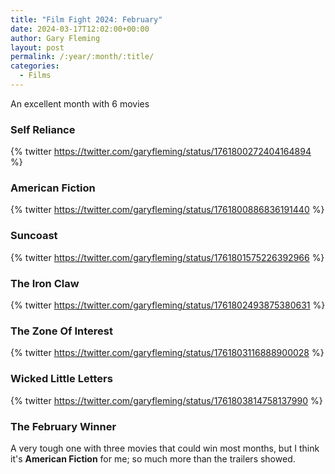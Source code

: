 ```yaml
---
title: "Film Fight 2024: February"
date: 2024-03-17T12:02:00+00:00
author: Gary Fleming
layout: post
permalink: /:year/:month/:title/
categories:
  - Films
---
```


An excellent month with 6 movies

### Self Reliance

{% twitter https://twitter.com/garyfleming/status/1761800272404164894 %}

### American Fiction

{% twitter https://twitter.com/garyfleming/status/1761800886836191440 %}

### Suncoast

{% twitter https://twitter.com/garyfleming/status/1761801575226392966 %}

### The Iron Claw

{% twitter https://twitter.com/garyfleming/status/1761802493875380631 %}

### The Zone Of Interest

{% twitter https://twitter.com/garyfleming/status/1761803116888900028 %}

### Wicked Little Letters

{% twitter https://twitter.com/garyfleming/status/1761803814758137990 %}


### The February Winner

A very tough one with three movies that could win most months, but I think it's **American Fiction** for me; so much more than the trailers showed.

